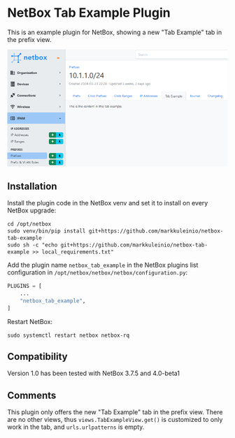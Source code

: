 # NetBox Tab Example Plugin

This is an example plugin for NetBox, showing a new "Tab Example"
tab in the prefix view.

![NetBox tab example](docs/netbox-tab-example.png)


## Installation

Install the plugin code in the NetBox venv and set it to install on every NetBox upgrade:

```shell
cd /opt/netbox
sudo venv/bin/pip install git+https://github.com/markkuleinio/netbox-tab-example
sudo sh -c "echo git+https://github.com/markkuleinio/netbox-tab-example >> local_requirements.txt"
```

Add the plugin name `netbox_tab_example` in the NetBox plugins list configuration in
`/opt/netbox/netbox/netbox/configuration.py`:

```python
PLUGINS = [
    ...
    "netbox_tab_example",
]
```

Restart NetBox:

```shell
sudo systemctl restart netbox netbox-rq
```


## Compatibility

Version 1.0 has been tested with NetBox 3.7.5 and 4.0-beta1


## Comments

This plugin only offers the new "Tab Example" tab in the prefix view. There are
no other views, thus `views.TabExampleView.get()` is customized to only work in the tab,
and `urls.urlpatterns` is empty.

